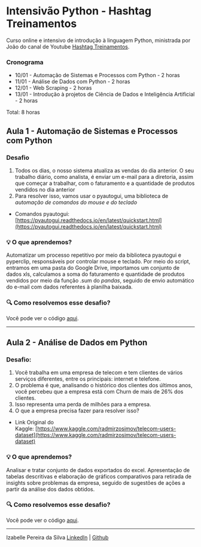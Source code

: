# Intensivão Python - Hashtag Treinamentos

Curso online e intensivo de introdução à linguagem Python, ministrada por João do canal de Youtube [Hashtag Treinamentos](https://www.youtube.com/c/HashtagTreinamentos).

### Cronograma

- 10/01 - Automação de Sistemas e Processos com Python - 2 horas
- 11/01 - Análise de Dados com Python - 2 horas
- 12/01 - Web Scraping - 2 horas
- 13/01 - Introdução à projetos de Ciência de Dados e Inteligência Artificial - 2 horas

Total: 8 horas


## Aula 1 - Automação de Sistemas e Processos com Python

### Desafio

1. Todos os dias, o nosso sistema atualiza as vendas do dia anterior. O seu trabalho diário, como analista, é enviar um e-mail para a diretoria, assim que começar a trabalhar, com o faturamento e a quantidade de produtos vendidos no dia anterior
2. Para resolver isso, vamos usar o pyautogui, uma biblioteca de *automação de comandos do mouse e do teclado*
- Comandos pyautogui: [https://pyautogui.readthedocs.io/en/latest/quickstart.html](https://pyautogui.readthedocs.io/en/latest/quickstart.html)

### :bulb: O que aprendemos?
Automatizar um processo repetitivo por meio da biblioteca pyautogui e pyperclip, responsáveis por controlar mouse e teclado. Por meio do script, entramos em uma pasta do Google Drive, importamos um conjunto de dados xls, calculamos a soma do faturamento e quantidade de produtos vendidos por meio da função .sum do _pandas_, seguido de envio automático do e-mail com dados referentes à planilha baixada.

### :mag: Como resolvemos esse desafio?
Você pode ver o código [aqui](https://github.com/silvaizabelle/intensivo-python-hashtag/blob/main/aula-1-automacao.ipynb).
_______________________________________


## Aula 2 - Análise de Dados em Python

### Desafio:

1. Você trabalha em uma empresa de telecom e tem clientes de vários serviços diferentes, entre os principais: internet e telefone.
2. O problema é que, analisando o histórico dos clientes dos últimos anos, você percebeu que a empresa está com Churn de mais de 26% dos clientes.
3. Isso representa uma perda de milhões para a empresa.
4. O que a empresa precisa fazer para resolver isso?

- Link Original do Kaggle: [https://www.kaggle.com/radmirzosimov/telecom-users-dataset](https://www.kaggle.com/radmirzosimov/telecom-users-dataset)

### :bulb: O que aprendemos?
Analisar e tratar conjunto de dados exportados do excel. Apresentação de tabelas descritivas e elaboração de gráficos comparativos para retirada de insights sobre problemas da empresa, seguido de sugestões de ações a partir da análise dos dados obtidos.

### :mag: Como resolvemos esse desafio?
Você pode ver o código [aqui](https://github.com/silvaizabelle/intensivo-python-hashtag/blob/main/aula-1-automacao.ipynb).
_______________________________________


Izabelle Pereira da Silva
[LinkedIn](https://www.linkedin.com/in/silvaizabelle/) | [Github](https://github.com/silvaizabelle) 
